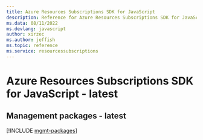 ```yaml
---
title: Azure Resources Subscriptions SDK for JavaScript
description: Reference for Azure Resources Subscriptions SDK for JavaScript
ms.data: 08/11/2022
ms.devlang: javascript
author: xirzec
ms.author: jeffish
ms.topic: reference
ms.service: resourcessubscriptions
---
```

# Azure Resources Subscriptions SDK for JavaScript - latest

## Management packages - latest
[!INCLUDE [mgmt-packages](resources-subscriptions-mgmt-index.md)]
